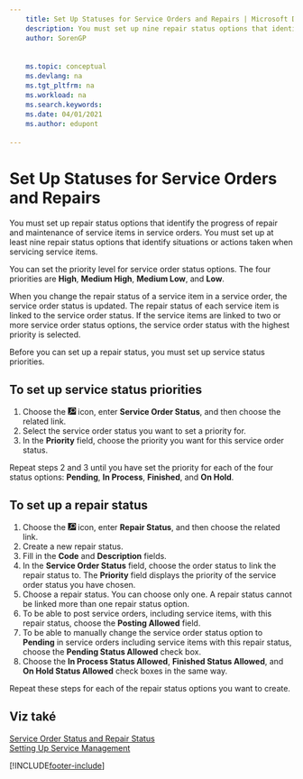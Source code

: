 ```yaml
---
    title: Set Up Statuses for Service Orders and Repairs | Microsoft Docs
    description: You must set up nine repair status options that identify the progress of repair and maintenance of service items in service orders.
    author: SorenGP


    ms.topic: conceptual
    ms.devlang: na
    ms.tgt_pltfrm: na
    ms.workload: na
    ms.search.keywords:
    ms.date: 04/01/2021
    ms.author: edupont

---
```

# Set Up Statuses for Service Orders and Repairs

You must set up repair status options that identify the progress of repair and maintenance of service items in service orders. You must set up at least nine repair status options that identify situations or actions taken when servicing service items.

You can set the priority level for service order status options. The four priorities are **High**, **Medium High**, **Medium Low**, and **Low**.

When you change the repair status of a service item in a service order, the service order status is updated. The repair status of each service item is linked to the service order status. If the service items are linked to two or more service order status options, the service order status with the highest priority is selected.

Before you can set up a repair status, you must set up service status priorities.

## To set up service status priorities

1. Choose the ![Lightbulb that opens the Tell Me feature.](media/ui-search/search_small.png "Tell me what you want to do") icon, enter **Service Order Status**, and then choose the related link.
2. Select the service order status you want to set a priority for.
3. In the **Priority** field, choose the priority you want for this service order status.

Repeat steps 2 and 3 until you have set the priority for each of the four status options: **Pending**, **In Process**, **Finished**, and **On Hold**.

## To set up a repair status

1. Choose the ![Lightbulb that opens the Tell Me feature.](media/ui-search/search_small.png "Tell me what you want to do") icon, enter **Repair Status**, and then choose the related link.
2. Create a new repair status.
3. Fill in the **Code** and **Description** fields.
4. In the **Service Order Status** field, choose the order status to link the repair status to. The **Priority** field displays the priority of the service order status you have chosen.
5. Choose a repair status. You can choose only one. A repair status cannot be linked more than one repair status option.
6. To be able to post service orders, including service items, with this repair status, choose the **Posting Allowed** field.
7. To be able to manually change the service order status option to **Pending** in service orders including service items with this repair status, choose the **Pending Status Allowed** check box.
8. Choose the **In Process Status Allowed**, **Finished Status Allowed**, and **On Hold Status Allowed** check boxes in the same way.

Repeat these steps for each of the repair status options you want to create.

## Viz také

[Service Order Status and Repair Status](service-service-order-status-and-repair-status.md)  
[Setting Up Service Management](service-setup-service.md)


[!INCLUDE[footer-include](includes/footer-banner.md)]